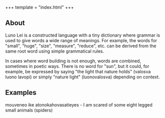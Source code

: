 +++
template = "index.html"
+++
## About

Luno Lei is a constructed language with a tiny dictionary
where grammar is used to give words a wide range of
meanings. For example, the words for "small", "huge", "size",
"measure", "reduce", etc. can be derived from the same root
word using simple grammatical rules.

In cases where word building is not enough, words are combined,
sometimes in poetic ways. There is no word for "sun", but it
could, for example, be expressed by saying "the light that nature holds"
(valosva luono lavopi) or simply "nature light" (luonovalosva)
depending on context.

## Examples

mouveneo ike atonokahovasatieyes - I am scared of some eight legged small animals (spiders)